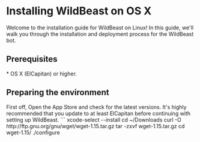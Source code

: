 <h1> Installing WildBeast on OS X </h1>

Welcome to the installation guide for WildBeast on Linux! In this guide, we'll walk you through the installation and deployment process for the WildBeast bot.

<h2>Prerequisites</h2>
* OS X (ElCapitan) or higher.

<h2>Preparing the environment</h2>
First off, Open the App Store and check for the latest versions. It's highly recommended that you update to at least ElCapitan before continuing with setting up WildBeast.
```
xcode-select --install
cd ~/Downloads
curl -O http://ftp.gnu.org/gnu/wget/wget-1.15.tar.gz
tar -zxvf wget-1.15.tar.gz
cd wget-1.15/
./configure
